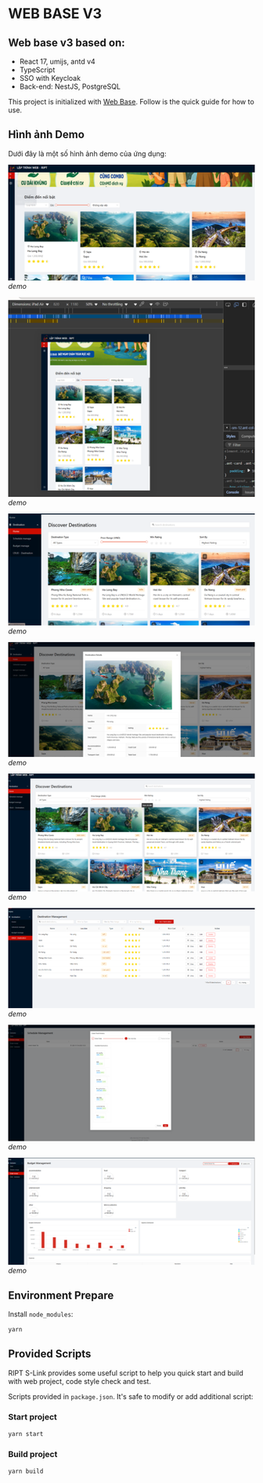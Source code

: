 # WEB BASE V3

## Web base v3 based on:

- React 17, umijs, antd v4
- TypeScript
- SSO with Keycloak
- Back-end: NestJS, PostgreSQL

This project is initialized with [Web Base](https://pro.ant.design). Follow is the quick guide for how to use.

## Hình ảnh Demo

Dưới đây là một số hình ảnh demo của ứng dụng:

![Image 1](./public/img/image1.png)
*demo*

![Image 2](./public/img/image2.png)
*demo*

![Image 3](./public/img/image3.png)
*demo*

![Image 4](./public/img/image4.png)
*demo*

![Image 5](./public/img/image5.png)
*demo*

![Image 6](./public/img/image6.png)
*demo*

![Image 7](./public/img/image7.png)
*demo*

![Image 8](./public/img/image8.png)
*demo*

## Environment Prepare

Install `node_modules`:

```bash
yarn
```

## Provided Scripts

RIPT S-Link provides some useful script to help you quick start and build with web project, code style check and test.

Scripts provided in `package.json`. It's safe to modify or add additional script:

### Start project

```bash
yarn start
```

### Build project

```bash
yarn build

